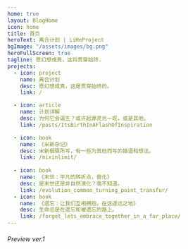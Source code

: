 ```yaml
---
home: true
layout: BlogHome
icon: home
title: 首页
heroText: 离合计划 | LiHeProject
bgImage: "/assets/images/bg.png"
heroFullScreen: true
tagline: 愿幻想成真，这将贯穿始终.
projects:
  - icon: project
    name: 离合计划
    desc: 愿幻想成真，这是贯穿始终的。
    link: /

  - icon: article
    name: 计划详解
    desc: 为何它会诞生？或许起源灵光一现，或是其他。
    link: /posts/ItsBirthInAFlashOfInspiration

  - icon: book
    name: 《米新杂记》
    desc: 米新极限所写，有一些为其他而写的插语和想法。
    link: /mixinlimit/
  
  - icon: book
    name: 《末世：平凡的转折点，兽化》
    desc: 是末世还是非自然演化？我不知道。
    link: /evolution_common_turning_point_transfur/
  - icon: book
    name: 《遗忘：让我们互相拥抱，在这遥远之地》
    desc: 生命总是在遗忘和被遗忘的路上。
    link: /forget_lets_embrace_together_in_a_far_place/
---
```



###### Preview ver.1